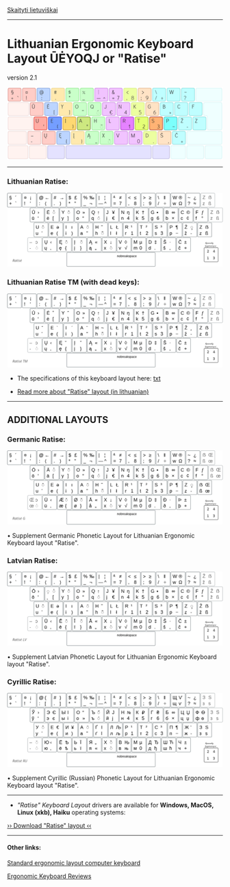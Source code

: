 [Skaityti lietuviškai](README.md)

------------------------------------

# Lithuanian Ergonomic Keyboard Layout ŪĖYOQJ or "Ratise"

version 2.1

![Ratise](docs/images/ratise.png)

------------------------------------------------------------------------------------

### Lithuanian Ratise:

!["Ratise" Layout](docs/images/lek_ratise_layout.png)

### Lithuanian Ratise TM (with dead keys):

!["Ratise TM" Layout](docs/images/lek_ratise_tm_layout.png)

+ The specifications of this keyboard layout here:  [txt](SPECIFICATIONS.txt)

+ [Read more about "Ratise" layout (in lithuanian)](README.md)

------------------------------------------------------------------------------------

## ADDITIONAL LAYOUTS


### Germanic Ratise:

!["Ratise" Germanic](docs/images/lek_ratise_germanic.png)

• Supplement Germanic Phonetic Layout for Lithuanian Ergonomic Keyboard layout "Ratise".


### Latvian Ratise:

!["Ratise" Latvian](docs/images/lek_ratise_latvian.png)

• Supplement Latvian Phonetic Layout for Lithuanian Ergonomic Keyboard layout "Ratise".


### Cyrillic Ratise:

!["Ratise" Cyrillic](docs/images/lek_ratise_cyrillic_layout.png)

• Supplement Cyrillic (Russian) Phonetic Layout for Lithuanian Ergonomic Keyboard layout "Ratise".

------------------------------------------------------------------------------------

+ _"Ratise" Keyboard Layout_ drivers are available for __Windows, MacOS, Linux (xkb), Haiku__ operating systems:

[›› Download "Ratise" layout ‹‹](https://github.com/albuck/Ratise-layout/zipball/master)


------------------------------------------------------------------------------------

#### Other links:

[Standard ergonomic layout computer keyboard](https://albuck.github.io/SEL-keyboard/)

[Ergonomic Keyboard Reviews](http://xahlee.info/kbd/ergonomic_keyboards_index.html)

